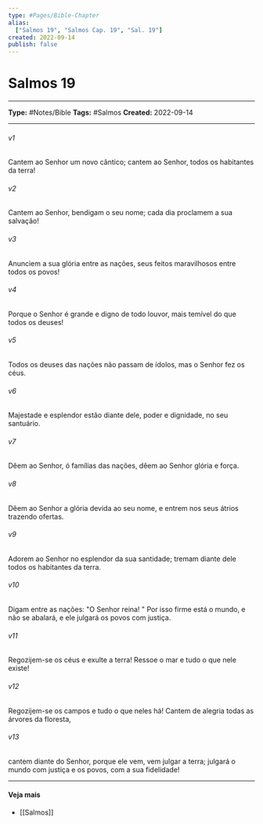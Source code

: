 ```yaml
---
type: #Pages/Bible-Chapter
alias:
  ["Salmos 19", "Salmos Cap. 19", "Sal. 19"]
created: 2022-09-14
publish: false
---
```


# Salmos 19

---

**Type:** #Notes/Bible
**Tags:** #Salmos
**Created:** 2022-09-14

---

###### v1
Cantem ao Senhor um novo cântico; cantem ao Senhor, todos os habitantes da terra!
###### v2
Cantem ao Senhor, bendigam o seu nome; cada dia proclamem a sua salvação!
###### v3
Anunciem a sua glória entre as nações, seus feitos maravilhosos entre todos os povos!
###### v4
Porque o Senhor é grande e digno de todo louvor, mais temível do que todos os deuses!
###### v5
Todos os deuses das nações não passam de ídolos, mas o Senhor fez os céus.
###### v6
Majestade e esplendor estão diante dele, poder e dignidade, no seu santuário.
###### v7
Dêem ao Senhor, ó famílias das nações, dêem ao Senhor glória e força.
###### v8
Dêem ao Senhor a glória devida ao seu nome, e entrem nos seus átrios trazendo ofertas.
###### v9
Adorem ao Senhor no esplendor da sua santidade; tremam diante dele todos os habitantes da terra.
###### v10
Digam entre as nações: "O Senhor reina! " Por isso firme está o mundo, e não se abalará, e ele julgará os povos com justiça.
###### v11
Regozijem-se os céus e exulte a terra! Ressoe o mar e tudo o que nele existe!
###### v12
Regozijem-se os campos e tudo o que neles há! Cantem de alegria todas as árvores da floresta,
###### v13
cantem diante do Senhor, porque ele vem, vem julgar a terra; julgará o mundo com justiça e os povos, com a sua fidelidade!


---

#### Veja mais

- [[Salmos]]
